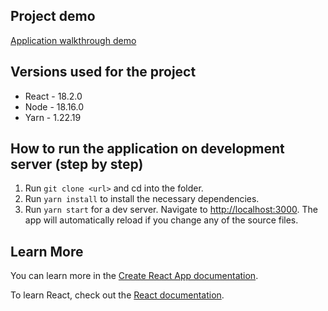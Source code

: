 ## Project demo

[Application walkthrough demo](https://drive.google.com/drive/folders/1JFP6Bygy7Ye6nkYSxVR2D_qCcM8SMxks?usp=share_link)

## Versions used for the project

- React - 18.2.0
- Node - 18.16.0
- Yarn - 1.22.19

## How to run the application on development server (step by step)

1.  Run `git clone <url>` and cd into the folder.
2.  Run `yarn install` to install the necessary dependencies.
3.  Run `yarn start` for a dev server. Navigate to [http://localhost:3000](http://localhost:3000). The app will automatically reload if you change any of the source files.

## Learn More

You can learn more in the [Create React App documentation](https://facebook.github.io/create-react-app/docs/getting-started).

To learn React, check out the [React documentation](https://reactjs.org/).
